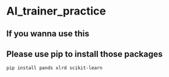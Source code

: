 # AI_trainer_practice

## If you wanna use this 
## Please use pip to install those packages

```
pip install pands xlrd scikit-learn
```